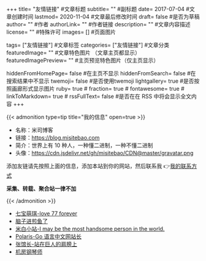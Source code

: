 +++
title= "友情链接" #文章标题
subtitle= "" #副标题
date= 2017-07-04 #文章创建时间
lastmod= 2020-11-04 #文章最后修改时间
draft= false #是否为草稿
author= "" #作者
authorLink= "" #作者链接
description= "" #文章内容描述
license= "" #特殊许可
images= [] #页面图片

tags= ["友情链接"] #文章标签
categories= ["友情链接"] #文章分类
featuredImage= "" #文章特色图片 （文章主页都显示）
featuredImagePreview= "" #主页预览特色图片（仅主页显示）

hiddenFromHomePage= false #在主页不显示
hiddenFromSearch= false #在搜索结果中不显示
twemoji= false #是否使用twemoji
lightgallery= true #是否按照画廊形式显示图片
ruby= true #
fraction= true #
fontawesome= true #
linkToMarkdown= true #
rssFullText= false #是否在在 RSS 中将会显示全文内容
+++

<!-- # 友情链接 -->

{{< admonition type=tip title="我的信息" open=true >}}

- 名称：米司博客
- 链接：https://blog.misitebao.com
- 简介：世界上有 10 种人，一种懂二进制，一种不懂二进制
- 头像：https://cdn.jsdelivr.net/gh/misitebao/CDN@master/gravatar.png

添加友链请先按照上面的信息，添加本站到你的网站，然后联系我 👉[我的联系方式](/about/)

**采集、转载、聚合站一律不加**

{{< /admonition >}}

- [七宝萌琪-love 77 forever](https://qibao.goho.co/)
- [脑子进煎鱼了](https://eddycjy.com/)
- [米白小站-I may be the most handsome person in the world.](http://www.jiaoguoliang.com/)
- [Polaris-Go 语言中文网站长](http://blog.studygolang.com/)
- [张馆长-站在巨人的肩膀上](https://zhangguanzhang.github.io/)
- [机房钢琴师](http://blog.webwanghui.cn/)
